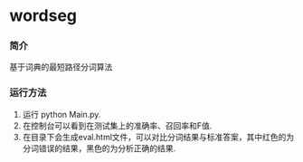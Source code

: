 # wordseg

### 简介                                                                                                       
基于词典的最短路径分词算法                                                                                     
                                                                                                               
### 运行方法                                                                                                   
1. 运行 python Main.py.                                                                                        
2. 在控制台可以看到在测试集上的准确率、召回率和F值.                                                            
3. 在目录下会生成eval.html文件，可以对比分词结果与标准答案，其中红色的为分词错误的结果，黑色的为分析正确的结果.
